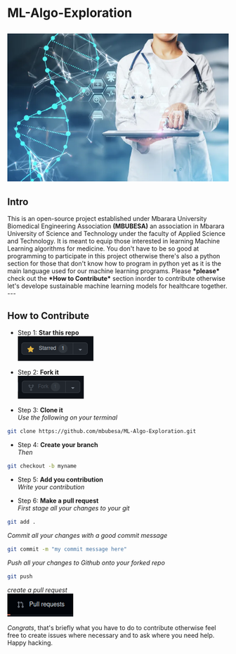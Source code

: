 # ML-Algo-Exploration  

![img](ai.webp)
---
## Intro   
</b>
This is an open-source project established under Mbarara University Biomedical Engineering Association <b>(MBUBESA)</b> an association in Mbarara University of Science and Technology under the faculty of Applied Science and Technology.
It is meant to equip those interested in learning Machine Learning algorithms for medicine. You don't have to be so good at programming to participate in this project otherwise there's also a python section for those that don't know how to program in python yet as it is the main language used for our machine learning programs. Please <b>*please*</b> check out the <b>*How to Contribute*</b> section inorder to contribute otherwise let's develope sustainable machine learning models for healthcare together.
---

## How to Contribute

* Step 1: <b>Star this repo</b>  
![img1](star.png)   

* Step 2: <b>Fork it</b>  
![img2](fork.png)  

* Step 3: <b>Clone it</b>   
*Use the following on your terminal* <br>
```sh
git clone https://github.com/mbubesa/ML-Algo-Exploration.git
```

* Step 4: <b>Create your branch</b>  
*Then* <br>
```sh
git checkout -b myname
```   

* Step 5: <b>Add you contribution</b>  
*Write your contribution*  

* Step 6: <b>Make a pull request</b>   
*First stage all your changes to your git*  
```sh
git add .
```   

*Commit all your changes with a good commit message*  
```sh
git commit -m "my commit message here"
```   
*Push all your changes to Github onto your forked repo*   
```sh
git push
```    

*create a pull request*   
![img4](pull.png)  

*Congrats*, that's briefly what you have to do to contribute otherwise feel
free to create issues where necessary and to ask where you need help. Happy hacking.
